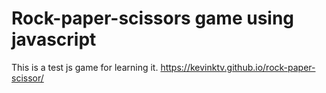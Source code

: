# Rock-paper-scissors game using javascript

This is a test js game for learning it.
https://kevinktv.github.io/rock-paper-scissor/
